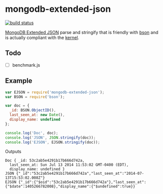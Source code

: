 # mongodb-extended-json

[![build status](https://secure.travis-ci.org/imlucas/mongodb-extended-json.png)](http://travis-ci.org/imlucas/mongodb-extended-json)

[MongoDB Extended JSON](http://docs.mongodb.org/manual/reference/mongodb-extended-json/)
parse and stringify that is friendly with [bson](http://github.com/mongodb/js-bson)
and is actually compliant with the [kernel](https://github.com/mongodb/mongo/blob/master/src/mongo/db/json.cpp).

## Todo

- [ ] benchmark.js

## Example

```javascript
var EJSON = require('mongodb-extended-json');
var BSON = require('bson');

var doc = {
  _id: BSON.ObjectID(),
  last_seen_at: new Date(),
  display_name: undefined
};

console.log('Doc', doc);
console.log('JSON', JSON.stringify(doc));
console.log('EJSON', EJSON.stringify(doc));
```

Outputs

```
Doc { _id: 53c2ab5e4291b17b666d742a,
  last_seen_at: Sun Jul 13 2014 11:53:02 GMT-0400 (EDT),
  display_name: undefined }
JSON {"_id":"53c2ab5e4291b17b666d742a","last_seen_at":"2014-07-13T15:53:02.008Z"}
EJSON {"_id":{"$oid":"53c2ab5e4291b17b666d742a"},"last_seen_at":{"$date":1405266782008},"display_name":{"$undefined":true}}
```


